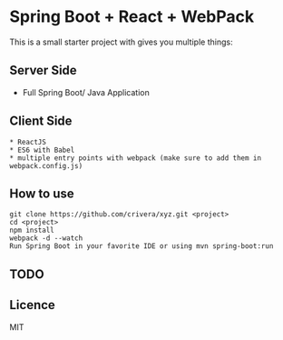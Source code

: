 # Spring Boot + React + WebPack

This is a small starter project with gives you multiple things:

## Server Side ##
 
 * Full Spring Boot/ Java Application
 
## Client Side ##

	* ReactJS
	* ES6 with Babel
	* multiple entry points with webpack (make sure to add them in webpack.config.js)

## How to use ##

	git clone https://github.com/crivera/xyz.git <project>
	cd <project>
	npm install
	webpack -d --watch
	Run Spring Boot in your favorite IDE or using mvn spring-boot:run
	
## TODO ##



## Licence 
MIT